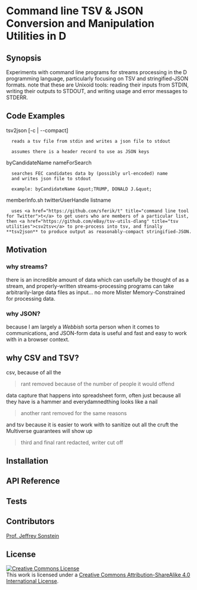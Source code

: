# Command line TSV &amp; JSON Conversion and Manipulation Utilities in D

## Synopsis

Experiments with command line programs for streams processing in the D programming language, particularly focusing on TSV and stringified-JSON formats. note that these are Unixoid tools: reading their inputs from STDIN, writing their outputs to STDOUT, and writing usage and error messages to STDERR.

## Code Examples

tsv2json [-c | --compact]

      reads a tsv file from stdin and writes a json file to stdout

      assumes there is a header record to use as JSON keys

byCandidateName nameForSearch

      searches FEC candidates data by (possibly url-encoded) name
      and writes json file to stdout

      example: byCandidateName &quot;TRUMP, DONALD J.&quot;

memberInfo.sh twitterUserHandle listname

      uses <a href="https://github.com/sferik/t" title="command line tool for Twitter">t</a> to get users who are members of a particular list, then <a href="https://github.com/eBay/tsv-utils-dlang" title="tsv utilities">csv2tsv</a> to pre-process into tsv, and finally **tsv2json** to produce output as reasonably-compact stringified-JSON.

## Motivation

### why streams?

there is an incredible amount of data which can usefully be thought of as a stream, and properly-written streams-processing programs can take arbitrarily-large data files as input... no more Mister Memory-Constrained for processing data.

### why JSON?

because I am largely a *Webbish* sorta person when it comes to communications,
and JSON-form data is useful and fast and easy to work with in a browser context.

## why CSV and TSV?

csv, because of all the

> rant removed because of the number of people it would offend

data capture that happens into spreadsheet form, often just because
all they have is a hammer and everydamnedthing looks like a nail

> another rant removed for the same reasons

and tsv because it is easier to work with to sanitize out all the cruft
the Multiverse guarantees will show up

> third and final rant redacted, writer cut off

## Installation



## API Reference

## Tests

## Contributors

<a href="mailto:jsonstein_at_gmail_dot_com?Subject=tsv2json_Page" title="email me">Prof. Jeffrey Sonstein</a>

## License

<a rel="license" href="http://creativecommons.org/licenses/by-sa/4.0/"><img alt="Creative Commons License" style="border-width:0" src="https://i.creativecommons.org/l/by-sa/4.0/88x31.png" /></a><br />This work is licensed under a <a rel="license" href="http://creativecommons.org/licenses/by-sa/4.0/">Creative Commons Attribution-ShareAlike 4.0 International License</a>.

